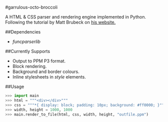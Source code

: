 #garrulous-octo-broccoli

A HTML & CSS parser and rendering engine implemented in Python.
Following the tutorial by Matt Brubeck on [his website.](http://limpet.net/mbrubeck/2014/08/08/toy-layout-engine-1.html)

##Dependencies

* *funcparserlib*

##Currently Supports

* Output to PPM P3 format.
* Block rendering.
* Background and border colours.
* Inline stylesheets in *style* elements.

##Usage

```python
>>> import main
>>> html = """<div></div>"""
>>> css = """*{ display: block; padding: 10px; background: #ff0000; }"""
>>> width, height = 1000, 1000
>>> main.render_to_file(html, css, width, height, "outfile.ppm")
```
